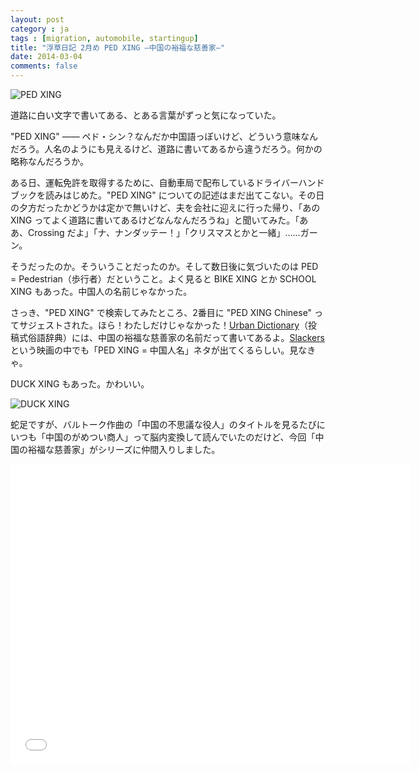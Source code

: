 ```yaml
---
layout: post
category : ja
tags : [migration, automobile, startingup]
title: "浮草日記 2月め PED XING ―中国の裕福な慈善家―"
date: 2014-03-04
comments: false
---
```


![PED XING](https://lh3.googleusercontent.com/-i8f3AJTffb8/UxpuM2Ma0DI/AAAAAAAB8Ew/4O1882TR7S4/w620-h465-no/14+-+1) 

道路に白い文字で書いてある、とある言葉がずっと気になっていた。 

"PED XING" ―― ペド・シン？なんだか中国語っぽいけど、どういう意味なんだろう。人名のようにも見えるけど、道路に書いてあるから違うだろう。何かの略称なんだろうか。 

ある日、運転免許を取得するために、自動車局で配布しているドライバーハンドブックを読みはじめた。"PED XING" についての記述はまだ出てこない。その日の夕方だったかどうかは定かで無いけど、夫を会社に迎えに行った帰り、「あの XING ってよく道路に書いてあるけどなんなんだろうね」と聞いてみた。「ああ、Crossing だよ」「ナ、ナンダッテー！」「クリスマスとかと一緒」……ガーン。

そうだったのか。そういうことだったのか。そして数日後に気づいたのは PED = Pedestrian（歩行者）だということ。よく見ると BIKE XING とか SCHOOL XING もあった。中国人の名前じゃなかった。 

さっき、"PED XING" で検索してみたところ、2番目に "PED XING Chinese" ってサジェストされた。ほら！わたしだけじゃなかった！[Urban Dictionary](http://www.urbandictionary.com/define.php?term=PED+XING&defid=4076438)（投稿式俗語辞典）には、中国の裕福な慈善家の名前だって書いてあるよ。[Slackers](http://www.imdb.com/title/tt0240900/) という映画の中でも「PED XING = 中国人名」ネタが出てくるらしい。見なきゃ。 

DUCK XING もあった。かわいい。 

![DUCK XING](https://lh5.googleusercontent.com/rlK9ULd5wW5fjERqiQcYMmgCzfCuT79JSMB-TPQmbNH8=w620-h465-no)

蛇足ですが、バルトーク作曲の「中国の不思議な役人」のタイトルを見るたびにいつも「中国のがめつい商人」って脳内変換して読んでいたのだけど、今回「中国の裕福な慈善家」がシリーズに仲間入りしました。 

<object width="620" height="465"><param name="movie" value="//www.youtube.com/v/GkbMiOtzrsY?hl=en_US&amp;version=3"></param><param name="allowFullScreen" value="true"></param><param name="allowscriptaccess" value="always"></param><embed src="//www.youtube.com/v/GkbMiOtzrsY?hl=en_US&amp;version=3" type="application/x-shockwave-flash" width="640" height="480" allowscriptaccess="always" allowfullscreen="true"></embed></object>